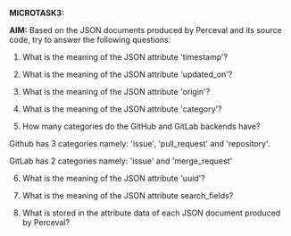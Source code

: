 **MICROTASK3:**


**AIM:** Based on the JSON documents produced by Perceval and its source code, try to answer the following questions:


1. What is the meaning of the JSON attribute 'timestamp'?

2. What is the meaning of the JSON attribute 'updated_on'?

3. What is the meaning of the JSON attribute 'origin'?

4. What is the meaning of the JSON attribute 'category'?


5. How many categories do the GitHub and GitLab backends have?

Github has 3 categories namely: 'issue', 'pull_request' and 'repository'.

GitLab has 2 categories namely: 'issue' and 'merge_request'

6. What is the meaning of the JSON attribute 'uuid'?

7. What is the meaning of the JSON attribute search_fields?

8. What is stored in the attribute data of each JSON document produced by Perceval?



